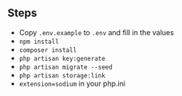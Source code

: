 ## Steps
 -  Copy `.env.example` to `.env` and fill in the values
 -  `npm install`
 -  `composer install`
 -  `php artisan key:generate`
 -  `php artisan migrate --seed`
 -  `php artisan storage:link`
 - `extension=sodium` in your php.ini